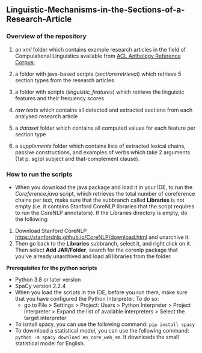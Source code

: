 ## Linguistic-Mechanisms-in-the-Sections-of-a-Research-Article
 
### Overview of the repository


1) an *xml* folder which contains example research articles in the field of Compulational Linguistics available from [ACL Anthology Reference Corpus](https://www.aclweb.org/anthology/); 

2) a folder with java-based scripts (*sectionsretrieval*) which retrieve 5 section types from the research articles 

3) a folder with scripts (*linguistic_features*) which retrieve the linguistic features and their frequency scores 

4) *raw texts* which contains all detected and extracted sections from each analysed research article

5) a *dataset* folder which contains all computed values for each feature per section type

6) a *supplements* folder which contains lists of extracted lexical chains, passive constructions, and examples of verbs which take 2 arguments (1st p. sg/pl subject and that-complement clause). 


### How to run the scripts
- When you download the java package and load it in your IDE, to run the *Coreference.java* script, which retrieves the total number of coreference chains per text, make sure that the subbranch called **Libraries** is not empty (i.e. it contains Stanford CoreNLP libraries that the script requires to run the CoreNLP annotators). If the Libraries directory is empty, do the following:
1. Download Stanford CoreNLP https://stanfordnlp.github.io/CoreNLP/download.html and unarchive it.
2. Then go back to the **Libraries** subbranch, select it, and right click on it. Then select **Add JAR/Folder**, search for the corenlp package that you've already unarchived and load all libraries from the folder.


**Prerequisites for the python scripts**
- Python 3.8 or later version
- SpaCy version  2.2.4
- When you load the scripts in the IDE, before you run them, make sure that you have configured the Python Interpreter. To do so:
  - go to File > Settings > Project: Users > Python Interpreter > Project interpreter > Expand the list of available interpreters > Select the target interpreter
- To isntall spacy, you can use the following command: `pip install spacy`
- To dowmload a statistical model, you can use the following command: `python -m spacy download en_core_web_sm`. It downloads the small statistical model for English.
